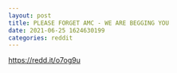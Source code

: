 ```yaml
--- 
layout: post 
title: PLEASE FORGET AMC - WE ARE BEGGING YOU 
date: 2021-06-25 1624630199 
categories: reddit 
--- 
```

https://redd.it/o7og9u
